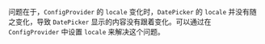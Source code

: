 问题在于，`ConfigProvider` 的 `locale` 变化时，`DatePicker` 的 `locale` 并没有随之变化，导致 `DatePicker` 显示的内容没有跟着变化。可以通过在 `ConfigProvider` 中设置 `locale` 来解决这个问题。
